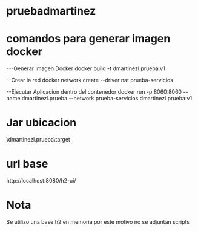 # pruebadmartinez

# comandos para generar imagen docker

---Generar Imagen Docker
docker build -t dmartinezl.prueba:v1

--Crear la red
docker network create --driver nat prueba-servicios

--Ejecutar Aplicacion dentro del contenedor
docker run -p 8060:8060 --name dmartinezl.prueba --network prueba-servicios dmartinezl.prueba:v1

# Jar ubicacion
\dmartinezl.prueba\target

# url base 
http://localhost:8080/h2-ui/

# Nota 
Se utilizo una base h2 en memoria por este motivo no se adjuntan scripts
